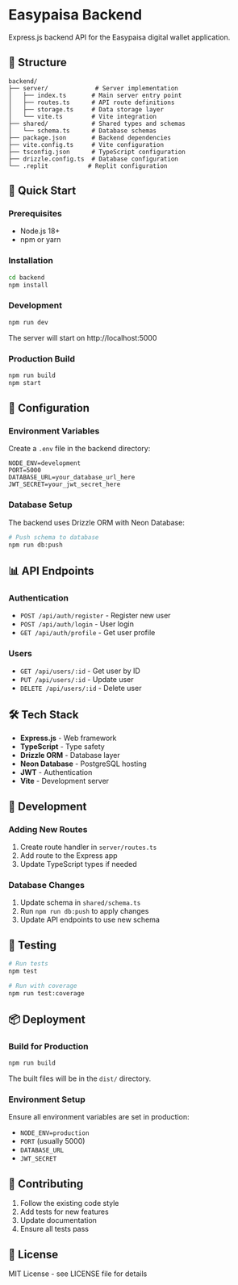 # Easypaisa Backend

Express.js backend API for the Easypaisa digital wallet application.

## 📁 Structure

```
backend/
├── server/             # Server implementation
│   ├── index.ts       # Main server entry point
│   ├── routes.ts      # API route definitions
│   ├── storage.ts     # Data storage layer
│   └── vite.ts        # Vite integration
├── shared/            # Shared types and schemas
│   └── schema.ts      # Database schemas
├── package.json       # Backend dependencies
├── vite.config.ts     # Vite configuration
├── tsconfig.json      # TypeScript configuration
├── drizzle.config.ts  # Database configuration
└── .replit           # Replit configuration
```

## 🚀 Quick Start

### Prerequisites
- Node.js 18+
- npm or yarn

### Installation
```bash
cd backend
npm install
```

### Development
```bash
npm run dev
```

The server will start on http://localhost:5000

### Production Build
```bash
npm run build
npm start
```

## 🔧 Configuration

### Environment Variables
Create a `.env` file in the backend directory:
```
NODE_ENV=development
PORT=5000
DATABASE_URL=your_database_url_here
JWT_SECRET=your_jwt_secret_here
```

### Database Setup
The backend uses Drizzle ORM with Neon Database:

```bash
# Push schema to database
npm run db:push
```

## 📊 API Endpoints

### Authentication
- `POST /api/auth/register` - Register new user
- `POST /api/auth/login` - User login
- `GET /api/auth/profile` - Get user profile

### Users
- `GET /api/users/:id` - Get user by ID
- `PUT /api/users/:id` - Update user
- `DELETE /api/users/:id` - Delete user

## 🛠 Tech Stack

- **Express.js** - Web framework
- **TypeScript** - Type safety
- **Drizzle ORM** - Database layer
- **Neon Database** - PostgreSQL hosting
- **JWT** - Authentication
- **Vite** - Development server

## 📝 Development

### Adding New Routes
1. Create route handler in `server/routes.ts`
2. Add route to the Express app
3. Update TypeScript types if needed

### Database Changes
1. Update schema in `shared/schema.ts`
2. Run `npm run db:push` to apply changes
3. Update API endpoints to use new schema

## 🧪 Testing

```bash
# Run tests
npm test

# Run with coverage
npm run test:coverage
```

## 📦 Deployment

### Build for Production
```bash
npm run build
```

The built files will be in the `dist/` directory.

### Environment Setup
Ensure all environment variables are set in production:
- `NODE_ENV=production`
- `PORT` (usually 5000)
- `DATABASE_URL`
- `JWT_SECRET`

## 🤝 Contributing

1. Follow the existing code style
2. Add tests for new features
3. Update documentation
4. Ensure all tests pass

## 📄 License

MIT License - see LICENSE file for details 